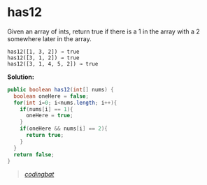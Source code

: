 # has12

Given an array of ints, return true if there is a 1 in the array with a 2 somewhere later in the array.

```
has12([1, 3, 2]) → true
has12([3, 1, 2]) → true
has12([3, 1, 4, 5, 2]) → true
```

**Solution:**

```java
public boolean has12(int[] nums) {
  boolean oneHere = false;
  for(int i=0; i<nums.length; i++){
    if(nums[i] == 1){
      oneHere = true;
    }
    if(oneHere && nums[i] == 2){
      return true;
    }
  }
  return false;
}
```

> _[codingbat](https://codingbat.com/prob/p169260)_
